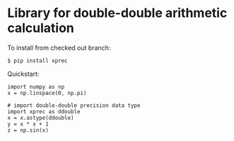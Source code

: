 Library for double-double arithmetic calculation
================================================

To install from checked out branch:

    $ pip install xprec

Quickstart:

    import numpy as np
    x = np.linspace(0, np.pi)

    # import double-double precision data type
    import xprec as ddouble
    x = x.astype(ddouble)
    y = x * x + 1
    z = np.sin(x)
